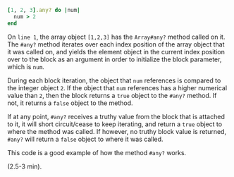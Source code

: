 ````ruby
[1, 2, 3].any? do |num|
  num > 2
end
````

On `line 1`, the array object `[1,2,3]` has the `Array#any?` method called on it. The `#any?` method iterates over each index position of the array object that it was called on, and yields the element object in the current index position over to the block as an argument in order to initialize the block parameter, which is `num`.

During each block iteration, the object that `num` references is compared to the integer object `2`. If the object that `num` references has a higher numerical value than `2`, then the block returns a `true` object to the `#any?` method. If not, it returns a `false` object to the method.

If at any point, `#any?` receives a truthy value from the block that is attached to it, it will short circuit/cease to keep iterating, and return a `true` object to where the method was called. If however, no truthy block value is returned, `#any?` will return a `false` object to where it was called.

This code is a good example of how the method `#any?` works.

(2.5-3 min).


